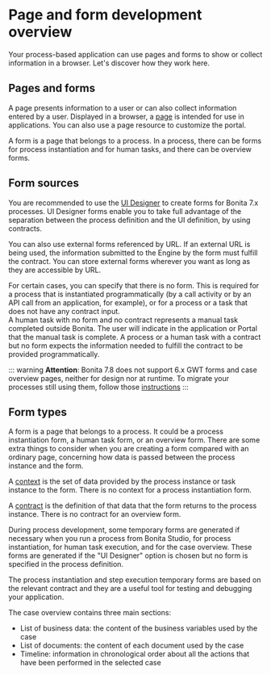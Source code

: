 # Page and form development overview

Your process-based application can use pages and forms to show or collect information in a browser. Let's discover how they work here.

## Pages and forms

A page presents information to a user or can also collect information entered by a user. Displayed in a browser, a [page](pages.md) is intended for use in applications. You can also use a page resource to customize the portal.

A form is a page that belongs to a process. In a process, there can be forms for process instantiation and for human tasks, and there can be overview forms.

## Form sources

You are recommended to use the [UI Designer](ui-designer-overview.md) to create forms for Bonita 7.x processes. UI Designer forms enable you to take full advantage of the separation between the process definition and the UI definition, by using contracts. 

You can also use external forms referenced by URL. If an external URL is being used, the information submitted to the Engine by the form must fulfill the contract. You can store external forms wherever you want as long as they are accessible by URL. 

For certain cases, you can specify that there is no form. This is required for a process that is instantiated programmatically (by a call activity or by an API call from an application, for example), or for a process or a task that does not have any contract input.  
A human task with no form and no contract represents a manual task completed outside Bonita. The user will indicate in the application or Portal that the manual task is complete. A process or a human task with a contract but no form expects the information needed to fulfill the contract to be provided programmatically.

::: warning
**Attention**: Bonita 7.8 does not support 6.x GWT forms and case overview pages, neither for design nor at runtime.
To migrate your processes still using them, follow those [instructions](migrate-a-form-from-6-x.md)
:::

## Form types

A form is a page that belongs to a process. It could be a process instantiation form, a human task form, or an overview form. There are some extra things to consider when you are creating a form compared with an ordinary page, concerning how data is passed between the process instance and the form.

A [context](contracts-and-contexts.md) is the set of data provided by the process instance or task instance to the form. There is no context for a process instantiation form.

A [contract](contracts-and-contexts.md) is the definition of that data that the form returns to the process instance. There is no contract for an overview form.

During process development, some temporary forms are generated if necessary when you run a process from Bonita Studio, for process instantiation, for human task execution, and for the case overview. These forms are generated if the "UI Designer" option is chosen but no form is specified in the process definition.

The process instantiation and step execution temporary forms are based on the relevant contract and they are a useful tool for testing and debugging your application. 

The case overview contains three main sections:

- List of business data: the content of the business variables used by the case
- List of documents: the content of each document used by the case
- Timeline: information in chronological order about all the actions that have been performed in the selected case
